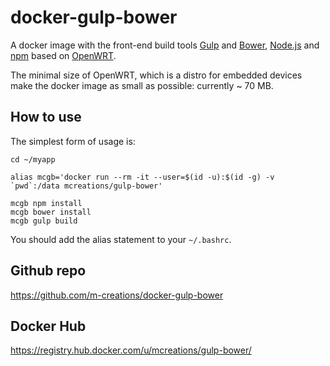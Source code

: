 docker-gulp-bower
=================

A docker image with the front-end build tools
[Gulp](http://gulpjs.com) and [Bower](http://bower.io),
[Node.js](http://nodejs.org) and [npm](https://www.npmjs.com/) based
on [OpenWRT](http://openwrt.org/).

The minimal size of OpenWRT, which is a distro for embedded devices
make the docker image as small as possible: currently ~ 70 MB.

How to use
----------

The simplest form of usage is:

```
cd ~/myapp

alias mcgb='docker run --rm -it --user=$(id -u):$(id -g) -v `pwd`:/data mcreations/gulp-bower'

mcgb npm install
mcgb bower install
mcgb gulp build

```

You should add the alias statement to your `~/.bashrc`.


Github repo
-----------

https://github.com/m-creations/docker-gulp-bower

Docker Hub
----------

https://registry.hub.docker.com/u/mcreations/gulp-bower/

